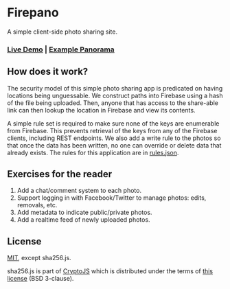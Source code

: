 Firepano
========

A simple client-side photo sharing site.

### [Live Demo](http://firebase.github.io/firepano/) | [Example Panorama](http://firebase.github.io/firepano/#70ed37564320f9f4f8d753ae31fb6c1fad0bcc7630a607b6e8ee7e7cfbb650e4)

How does it work?
-----------------
The security model of this simple photo sharing app is predicated on having
locations being unguessable. We construct paths into Firebase using a hash of
the file being uploaded. Then, anyone that has access to the share-able link
can then lookup the location in Firebase and view its contents. 

A simple rule set is required to make sure none of the keys are enumerable
from Firebase. This prevents retrieval of the keys from any of the Firebase
clients, including REST endpoints. We also add a write rule to the photos so
that once the data has been written, no one can override or delete data that
already exists. The rules for this application are in [rules.json](http://github.com/firebase/firepano/blob/gh-pages/rules.json).

Exercises for the reader
------------------------
  1. Add a chat/comment system to each photo.
  2. Support logging in with Facebook/Twitter to manage photos: edits, removals, etc.
  3. Add metadata to indicate public/private photos.
  4. Add a realtime feed of newly uploaded photos.

License
-------
[MIT](http://firebase.mit-license.org), except sha256.js.

sha256.js is part of [CryptoJS](http://code.google.com/p/crypto-js/) which
is distributed under the terms of
[this license](http://code.google.com/p/crypto-js/wiki/License) (BSD 3-clause).


